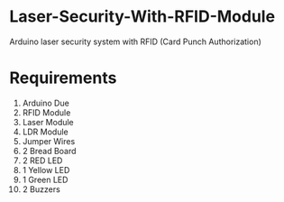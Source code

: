 # Laser-Security-With-RFID-Module
Arduino laser security system with RFID (Card Punch Authorization)

# Requirements

1. Arduino Due
2. RFID Module
3. Laser Module
4. LDR Module
5. Jumper Wires
6. 2 Bread Board
7. 2 RED LED
8. 1 Yellow LED
9. 1 Green LED
10. 2 Buzzers
